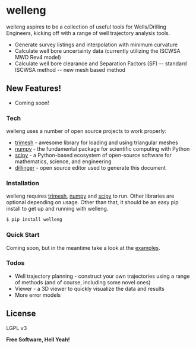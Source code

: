 # welleng

welleng aspires to be a collection of useful tools for Wells/Drilling Engineers, kicking off with a range of well trajectory analysis tools.

  - Generate survey listings and interpolation with minimum curvature
  - Calculate well bore uncertainty data (currently utilizing the ISCWSA MWD Rev4 model)
  - Calculate well bore clearance and Separation Factors (SF)
  -- standard ISCWSA method
  -- new mesh based method

## New Features!

  - Coming soon!

### Tech

welleng uses a number of open source projects to work properly:

* [trimesh] - awesome library for loading and using triangular meshes
* [numpy] - the fundamental package for scientific computing with Python
* [scipy] - a Python-based ecosystem of open-source software for mathematics, science, and engineering
* [dillinger] - open source editor used to generate this document

### Installation

welleng requires [trimesh], [numpy] and [scipy] to run. Other libraries are optional depending on usage. Other than that, it should be an easy pip install to get up and running with welleng.

```sh
$ pip install welleng
```

### Quick Start

Coming soon, but in the meantime take a look at the [examples].

### Todos

 - Well trajectory planning - construct your own trajectories using a range of methods (and of course, including some novel ones)
 - Viewer - a 3D viewer to quickly visualize the data and results
 - More error models

License
----

LGPL v3

**Free Software, Hell Yeah!**

[//]: # (These are reference links used in the body of this note and get stripped out when the markdown processor does its job. There is no need to format nicely because it shouldn't be seen. Thanks SO - http://stackoverflow.com/questions/4823468/store-comments-in-markdown-syntax)

   [trimesh]: <https://github.com/mikedh/trimesh>
   [dillinger]: <https://github.com/joemccann/dillinger>
   [numpy]: <https://numpy.org/>
   [scipy]: <https://www.scipy.org/>
   [examples]: <https://github.com/jonnymaserati/welleng/tree/main/examples>
